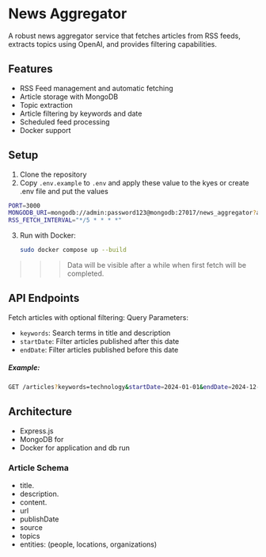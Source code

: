 # News Aggregator

A robust news aggregator service that fetches articles from RSS feeds, extracts topics using OpenAI, and provides filtering capabilities.

## Features

- RSS Feed management and automatic fetching
- Article storage with MongoDB
- Topic extraction
- Article filtering by keywords and date
- Scheduled feed processing
- Docker support

## Setup

1. Clone the repository
2. Copy `.env.example` to `.env` and apply these value to the kyes or create .env file and put the values
```bash
PORT=3000
MONGODB_URI=mongodb://admin:password123@mongodb:27017/news_aggregator?authSource=admin
RSS_FETCH_INTERVAL="*/5 * * * *"
```
3. Run with Docker:
   ```bash
   sudo docker compose up --build
   ```
>>> Data will be visible after a while when first fetch will be completed.

## API Endpoints

Fetch articles with optional filtering:
Query Parameters:

 - `keywords`: Search terms in title and description
 - `startDate`: Filter articles published after this date
 - `endDate`: Filter articles published before this date

##### Example:
```bash
GET /articles?keywords=technology&startDate=2024-01-01&endDate=2024-12-31
```

## Architecture

- Express.js
- MongoDB for
- Docker for application and db run

### Article Schema
- title.
- description.
- content.
- url
- publishDate
- source
- topics
- entities: (people, locations, organizations)